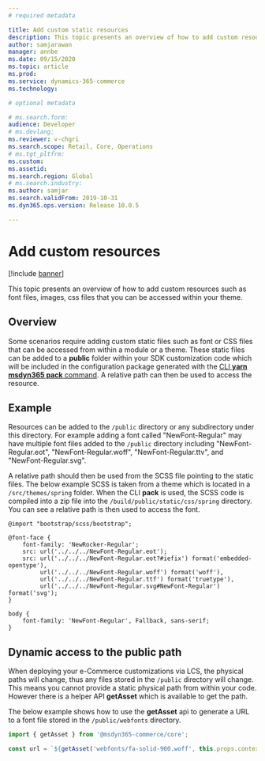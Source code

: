 ```yaml
---
# required metadata

title: Add custom static resources
description: This topic presents an overview of how to add custom resources such as font files, images, css files that you can be accessed within your theme.
author: samjarawan
manager: annbe
ms.date: 09/15/2020
ms.topic: article
ms.prod: 
ms.service: dynamics-365-commerce
ms.technology: 

# optional metadata

# ms.search.form: 
audience: Developer
# ms.devlang: 
ms.reviewer: v-chgri
ms.search.scope: Retail, Core, Operations
# ms.tgt_pltfrm: 
ms.custom: 
ms.assetid: 
ms.search.region: Global
# ms.search.industry: 
ms.author: samjar
ms.search.validFrom: 2019-10-31
ms.dyn365.ops.version: Release 10.0.5

---
```

# Add custom resources

[!include [banner](../includes/banner.md)]

This topic presents an overview of how to add custom resources such as font files, images, css files that you can be accessed within your theme.

## Overview
Some scenarios require adding custom static files such as font or CSS files that can be accessed from within a module or a theme.  These static files can be added to a **public** folder within your SDK customization code which will be included in the configuration package generated with the [CLI **yarn msdyn365 pack** command](cli-command-reference.md).  A relative path can then be used to access the resource.

## Example
Resources can be added to the ```/public``` directory or any subdirectory under this directory.  For example adding a font called "NewFont-Regular" may have multiple font files added to the ```/public``` directory including "NewFont-Regular.eot", "NewFont-Regular.woff", "NewFont-Regular.ttv", and "NewFont-Regular.svg".

A relative path should then be used from the SCSS file pointing to the static files.  The below example SCSS is taken from a theme which is located in a ```/src/themes/spring``` folder.  When the CLI **pack** is used, the SCSS code is compiled into a zip file into the ```/build/public/static/css/spring``` directory.  You can see a relative path is then used to access the font.

```
@import "bootstrap/scss/bootstrap";

@font-face {
    font-family: 'NewRocker-Regular';
    src: url('../../../NewFont-Regular.eot');
    src: url('../../../NewFont-Regular.eot?#iefix') format('embedded-opentype'),
         url('../../../NewFont-Regular.woff') format('woff'),
         url('../../../NewFont-Regular.ttf') format('truetype'),
         url('../../../NewFont-Regular.svg#NewFont-Regular') format('svg');
}

body {
    font-family: 'NewFont-Regular', Fallback, sans-serif;
}
```

## Dynamic access to the public path
When deploying your e-Commerce customizations via LCS, the physical paths will change, thus any files stored in the ```/public``` directory will change.  This means you cannot provide a static physical path from within your code.  However there is a helper API **getAsset** which is available to get the path.  

The below example shows how to use the **getAsset** api to generate a URL to a font file stored in the ```/public/webfonts``` directory.

```typescript
import { getAsset } from '@msdyn365-commerce/core';

const url = `${getAsset('webfonts/fa-solid-900.woff', this.props.context.request)}`;
```





